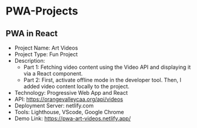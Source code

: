 # PWA-Projects

## PWA in React
* Project Name: Art Videos
* Project Type: Fun Project
* Description: 
    * Part 1: Fetching video content using the Video API and displaying it via a React component.
    * Part 2: First, activate offline mode in the developer tool. Then, I added video content locally to the project.
* Technology: Progressive Web App and React 
* API: https://orangevalleycaa.org/api/videos
* Deployment Server: netlify.com
* Tools: Lighthouse, VScode, Google Chrome
* Demo Link: https://pwa-art-videos.netlify.app/
